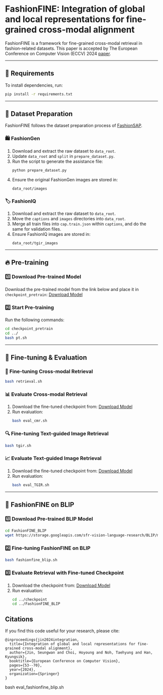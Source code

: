 # FashionFINE: Integration of global and local representations for fine-grained cross-modal alignment

FashionFINE is a framework for fine-grained cross-modal retrieval in fashion-related datasets. This paper is accepted by The European Conference on Computer Vision (ECCV) 2024 [paper](https://www.ecva.net/papers/eccv_2024/papers_ECCV/papers/10886.pdf).

---

## 📌 Requirements
To install dependencies, run:
```bash
pip install -r requirements.txt
```

---

## 📂 Dataset Preparation
FashionFINE follows the dataset preparation process of [FashionSAP](https://github.com/hssip/FashionSAP).

### 🛍️ FashionGen
1. Download and extract the raw dataset to `data_root`.
2. Update `data_root` and `split` in `prepare_dataset.py`.
3. Run the script to generate the assistance file:
   ```bash
   python prepare_dataset.py
   ```
4. Ensure the original FashionGen images are stored in:
   ```
   data_root/images
   ```

### 🏷️ FashionIQ
1. Download and extract the raw dataset to `data_root`.
2. Move the `captions` and `images` directories into `data_root`.
3. Merge all train files into `cap.train.json` within `captions`, and do the same for validation files.
4. Ensure FashionIQ images are stored in:
   ```
   data_root/tgir_images
   ```

---

## 🔥 Pre-training
### 1️⃣ Download Pre-trained Model
Download the pre-trained model from the link below and place it in `checkpoint_pretrain`:
[Download Model](https://drive.google.com/file/d/16kxbK7u86jVUfkwM7_4q2lJhCYeutgRv/view?usp=sharing)

### 2️⃣ Start Pre-training
Run the following commands:
```bash
cd checkpoint_pretrain
cd ../
bash pt.sh
```

---

## 🎯 Fine-tuning & Evaluation
### 🚀 Fine-tuning Cross-modal Retrieval
```bash
bash retrieval.sh
```

### 📊 Evaluate Cross-modal Retrieval
1. Download the fine-tuned checkpoint from:
   [Download Model](https://drive.google.com/file/d/1IRAs-UG8cwtogEWPYLFetyG8jJ-7mJuz/view?usp=sharing)
2. Run evaluation:
   ```bash
   bash eval_cmr.sh
   ```

### 🔍 Fine-tuning Text-guided Image Retrieval
```bash
bash tgir.sh
```

### 📈 Evaluate Text-guided Image Retrieval
1. Download the fine-tuned checkpoint from:
   [Download Model](https://drive.google.com/file/d/1e5tF-QWM2RZa5W4My7SdiOJF2jl3sydN/view?usp=sharing)
2. Run evaluation:
   ```bash
   bash eval_TGIR.sh
   ```

---

## 📌 FashionFINE on BLIP
### 1️⃣ Download Pre-trained BLIP Model
```bash
cd FashionFINE_BLIP
wget https://storage.googleapis.com/sfr-vision-language-research/BLIP/models/model_base.pth
```

### 2️⃣ Fine-tuning FashionFINE on BLIP
```bash
bash fashionfine_blip.sh
```

### 3️⃣ Evaluate Retrieval with Fine-tuned Checkpoint
1. Download the checkpoint from:
   [Download Model](https://drive.google.com/file/d/1rjQXvixkCYwOgC2QcjrQMRIhFxLR0IA4/view?usp=sharing)
2. Run evaluation:
   ```bash
   cd ../checkpoint
   cd ../FashionFINE_BLIP

## Citations

If you find this code useful for your research, please cite:

```
@inproceedings{jin2024integration,
  title={Integration of global and local representations for fine-grained cross-modal alignment},
  author={Jin, Seungwan and Choi, Hoyoung and Noh, Taehyung and Han, Kyungsik},
  booktitle={European Conference on Computer Vision},
  pages={53--70},
  year={2024},
  organization={Springer}
}
```

   bash eval_fashionfine_blip.sh
   ```
